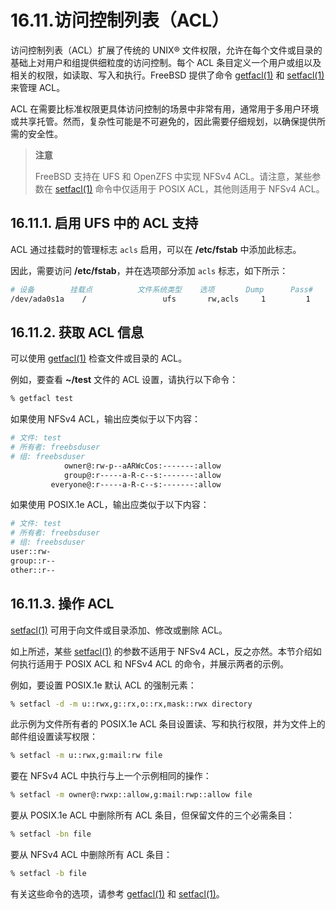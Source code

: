 # 16.11.访问控制列表（ACL）

访问控制列表（ACL）扩展了传统的 UNIX® 文件权限，允许在每个文件或目录的基础上对用户和组提供细粒度的访问控制。每个 ACL 条目定义一个用户或组以及相关的权限，如读取、写入和执行。FreeBSD 提供了命令 [getfacl(1)](https://man.freebsd.org/cgi/man.cgi?query=getfacl&sektion=1&format=html) 和 [setfacl(1)](https://man.freebsd.org/cgi/man.cgi?query=setfacl&sektion=1&format=html) 来管理 ACL。

ACL 在需要比标准权限更具体访问控制的场景中非常有用，通常用于多用户环境或共享托管。然而，复杂性可能是不可避免的，因此需要仔细规划，以确保提供所需的安全性。

>**注意**
>
>FreeBSD 支持在 UFS 和 OpenZFS 中实现 NFSv4 ACL。请注意，某些参数在 [setfacl(1)](https://man.freebsd.org/cgi/man.cgi?query=setfacl&sektion=1&format=html) 命令中仅适用于 POSIX ACL，其他则适用于 NFSv4 ACL。

## 16.11.1. 启用 UFS 中的 ACL 支持

ACL 通过挂载时的管理标志 `acls` 启用，可以在 **/etc/fstab** 中添加此标志。

因此，需要访问 **/etc/fstab**，并在选项部分添加 `acls` 标志，如下所示：

```sh
# 设备        挂载点          文件系统类型    选项       Dump      Pass#
/dev/ada0s1a    /                 ufs       rw,acls     1         1
```

## 16.11.2. 获取 ACL 信息

可以使用 [getfacl(1)](https://man.freebsd.org/cgi/man.cgi?query=getfacl&sektion=1&format=html) 检查文件或目录的 ACL。

例如，要查看 **~/test** 文件的 ACL 设置，请执行以下命令：

```sh
% getfacl test
```

如果使用 NFSv4 ACL，输出应类似于以下内容：

```sh
# 文件: test
# 所有者: freebsduser
# 组: freebsduser
            owner@:rw-p--aARWcCos:-------:allow
            group@:r-----a-R-c--s:-------:allow
         everyone@:r-----a-R-c--s:-------:allow
```

如果使用 POSIX.1e ACL，输出应类似于以下内容：

```sh
# 文件: test
# 所有者: freebsduser
# 组: freebsduser
user::rw-
group::r--
other::r--
```

## 16.11.3. 操作 ACL

[setfacl(1)](https://man.freebsd.org/cgi/man.cgi?query=setfacl&sektion=1&format=html) 可用于向文件或目录添加、修改或删除 ACL。

如上所述，某些 [setfacl(1)](https://man.freebsd.org/cgi/man.cgi?query=setfacl&sektion=1&format=html) 的参数不适用于 NFSv4 ACL，反之亦然。本节介绍如何执行适用于 POSIX ACL 和 NFSv4 ACL 的命令，并展示两者的示例。

例如，要设置 POSIX.1e 默认 ACL 的强制元素：

```sh
% setfacl -d -m u::rwx,g::rx,o::rx,mask::rwx directory
```

此示例为文件所有者的 POSIX.1e ACL 条目设置读、写和执行权限，并为文件上的邮件组设置读写权限：

```sh
% setfacl -m u::rwx,g:mail:rw file
```

要在 NFSv4 ACL 中执行与上一个示例相同的操作：

```sh
% setfacl -m owner@:rwxp::allow,g:mail:rwp::allow file
```

要从 POSIX.1e ACL 中删除所有 ACL 条目，但保留文件的三个必需条目：

```sh
% setfacl -bn file
```

要从 NFSv4 ACL 中删除所有 ACL 条目：

```sh
% setfacl -b file
```

有关这些命令的选项，请参考 [getfacl(1)](https://man.freebsd.org/cgi/man.cgi?query=getfacl&sektion=1&format=html) 和 [setfacl(1)](https://man.freebsd.org/cgi/man.cgi?query=setfacl&sektion=1&format=html)。
